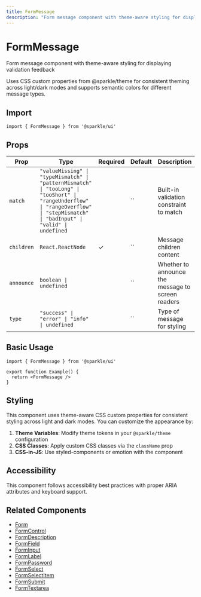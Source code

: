```yaml
---
title: FormMessage
description: "Form message component with theme-aware styling for displaying validation feedback Uses CSS custom properties from @sparkle/theme for consistent theming across light/dark modes and supports semantic colors for different message types."
---
```


# FormMessage

Form message component with theme-aware styling for displaying validation feedback

Uses CSS custom properties from @sparkle/theme for consistent theming across light/dark modes and supports semantic colors for different message types.

## Import

```tsx
import { FormMessage } from '@sparkle/ui'
```

## Props

| Prop | Type | Required | Default | Description |
| --- | --- | --- | --- | --- |
| `match` | `"valueMissing" \| "typeMismatch" \| "patternMismatch" \| "tooLong" \| "tooShort" \| "rangeUnderflow" \| "rangeOverflow" \| "stepMismatch" \| "badInput" \| "valid" \| undefined` |  | `` | Built-in validation constraint to match |
| `children` | `React.ReactNode` | ✓ | `` | Message children content |
| `announce` | `boolean \| undefined` |  | `` | Whether to announce the message to screen readers |
| `type` | `"success" \| "error" \| "info" \| undefined` |  | `` | Type of message for styling |

## Basic Usage

```tsx
import { FormMessage } from '@sparkle/ui'

export function Example() {
  return <FormMessage />
}
```

## Styling

This component uses theme-aware CSS custom properties for consistent styling across light and dark modes. You can customize the appearance by:

1. **Theme Variables**: Modify theme tokens in your `@sparkle/theme` configuration
2. **CSS Classes**: Apply custom CSS classes via the `className` prop
3. **CSS-in-JS**: Use styled-components or emotion with the component

## Accessibility

This component follows accessibility best practices with proper ARIA attributes and keyboard support.

## Related Components

- [Form](./form)
- [FormControl](./form-control)
- [FormDescription](./form-description)
- [FormField](./form-field)
- [FormInput](./form-input)
- [FormLabel](./form-label)
- [FormPassword](./form-password)
- [FormSelect](./form-select)
- [FormSelectItem](./form-select-item)
- [FormSubmit](./form-submit)
- [FormTextarea](./form-textarea)
